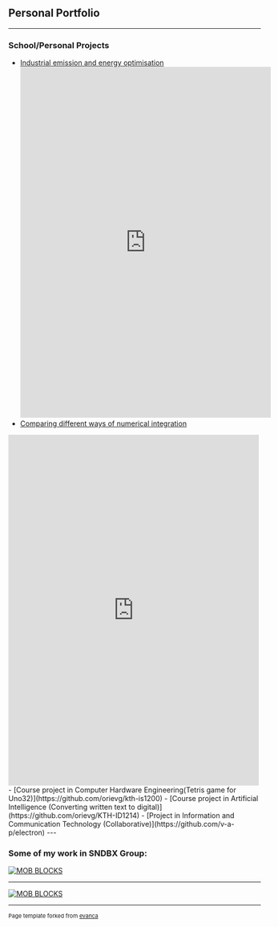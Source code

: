## Personal Portfolio

---

### School/Personal Projects
- [Industrial emission and energy optimisation](/pdf/Project_report_Fortum_Final.pdf)
  <object data="http://orievg.github.io/Project_report_Fortum_Final.pdf" type="application/pdf" width="700px" height="700px">
  <embed src="https://drive.google.com/viewerng/
  viewer?embedded=true&url=http://orievg.github.io/pdf/Project_report_Fortum_Final.pdf" width="500" height="700">
  </object>
- [Comparing different ways of numerical integration](/pdf/Math_IA.pdf)
<object data="http://orievg.github.io/Math_IA.pdf" type="application/pdf" width="700px" height="700px">
<embed src="https://drive.google.com/viewerng/
viewer?embedded=true&url=http://orievg.github.io/pdf/Math_IA.pdf" width="500" height="700">
</object>
- [Course project in Computer Hardware Engineering(Tetris game for Uno32)](https://github.com/orievg/kth-is1200)
- [Course project in Artificial Intelligence (Converting written text to digital)](https://github.com/orievg/KTH-ID1214)
- [Project in Information and Communication Technology (Collaborative)](https://github.com/v-a-p/electron)
---

### Some of my work in SNDBX Group:

[![MOB BLOCKS](https://img.youtube.com/vi/YpWEnvWN178/0.jpg)](https://www.youtube.com/watch?v=YpWEnvWN178)

---
[![MOB BLOCKS](https://img.youtube.com/vi/_6MqXWD7n28/0.jpg)](https://www.youtube.com/watch?v=_6MqXWD7n28)

---
<p style="font-size:11px">Page template forked from <a href="https://github.com/evanca/quick-portfolio">evanca</a></p>
<!-- Remove above link if you don't want to attibute -->
